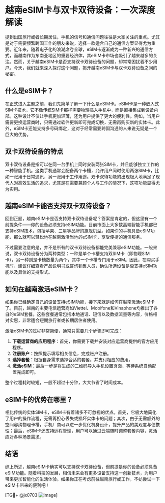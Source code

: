 # 越南eSIM卡与双卡双待设备：一次深度解读

提到出国旅行或者长期居住，手机的信号和通信问题往往是大家关注的重点。尤其是对于需要频繁跨国工作的朋友来说，选择一款适合自己的通信方案显得尤为重要。近年来，随着电子化的浪潮席卷全球，eSIM卡逐渐成为一种新兴的通信方式，而越南作为东南亚地区的重要经济体，其eSIM卡市场也吸引了越来越多的关注。然而，关于越南eSIM卡是否支持双卡双待设备的问题，却常常困扰着不少用户。今天，我们就来深入探讨这个问题，揭开越南eSIM卡与双卡双待设备之间的秘密。

## 什么是eSIM卡？

在正式进入主题之前，我们先简单了解一下什么是eSIM卡。eSIM卡是一种嵌入式SIM卡技术，它不像传统SIM卡那样需要物理插入手机中，而是直接集成到设备内部。这种设计不仅让手机更加轻薄，还为用户提供了更大的便利性。例如，当用户需要更换运营商时，只需通过软件更新即可完成切换，无需再购买新的实体卡。此外，eSIM卡还能支持多号码绑定，这对于经常需要跨国沟通的人来说无疑是一个巨大的优势。

## 双卡双待设备的特点

双卡双待设备是指可以在同一台手机上同时安装两张SIM卡，并且能够独立工作的一种智能手机。这类手机通常会配备两个卡槽，允许用户同时使用两张SIM卡，比如一张用于日常通讯，另一张用于工作用途。双卡双待功能的出现极大地满足了现代人对高效生活的追求，尤其是在需要兼顾个人与工作的情况下，这项功能显得尤为实用。

## 越南eSIM卡能否支持双卡双待设备？

回到正题，越南eSIM卡是否支持双卡双待设备呢？答案是肯定的，但这里有一个前提条件——你的设备必须支持eSIM功能。目前市面上大多数高端智能手机都已支持eSIM技术，包括苹果、三星等品牌的旗舰机型。如果你的手机具备eSIM功能，那么就可以轻松地在越南激活当地的eSIM卡，享受便捷的通信服务。

不过需要注意的是，并不是所有的双卡双待设备都能完美兼容eSIM功能。一般来说，双卡双待设备分为两种类型：一种是单个卡槽支持双SIM卡（即物理SIM卡），另一种则是卡槽数量为两个，其中一个卡槽专门用于eSIM。因此，在购买手机时，建议仔细查看产品说明书或咨询销售人员，确认所选设备是否支持eSIM功能以及具体的支持形式。

## 如何在越南激活eSIM卡？

如果你已经确定自己的设备支持eSIM功能，接下来就是如何在越南激活eSIM卡了。目前，越南的主要电信运营商如Viettel、Mobifone和Vinaphone均推出了各自的eSIM套餐。这些套餐通常包括本地通话、短信以及数据流量等内容，价格相对实惠，非常适合短期旅行者或长期居住者使用。

激活eSIM卡的过程非常简便，通常只需要几个步骤即可完成：

1. **下载运营商的应用程序**：首先，你需要下载并安装对应运营商提供的官方应用程序。
2. **注册账户**：按照提示填写相关信息，完成账户注册。
3. **选择套餐**：根据自身需求选择合适的套餐，并支付相应的费用。
4. **激活eSIM**：最后一步是将生成的二维码导入手机设置页面，等待系统自动配置完成即可。

整个过程耗时较短，一般不超过十分钟，大大节省了时间成本。

## eSIM卡的优势在哪里？

相比传统的实体SIM卡，eSIM卡有着诸多不可忽视的优点。首先，它极大地简化了用户的操作流程，无需再担心丢失或损坏实体卡的问题；其次，由于无需额外的空间容纳物理卡槽，手机厂商可以进一步优化机身设计，提升产品的美观度与便携性；最后，eSIM卡还支持远程管理，用户可以通过云端随时调整套餐内容，灵活应对各种场景需求。

## 结语

综上所述，越南eSIM卡确实可以支持双卡双待设备，但前提是你的设备必须具备eSIM功能。随着科技的发展，相信未来会有更多设备支持这一创新技术，为用户带来更加智能化的生活体验。如果你正在考虑前往越南旅行或工作，不妨尝试一下eSIM卡带来的便利吧！

[TG💪+ @jx0703 ![Image](https://github.com/user-attachments/assets/dbca1d08-cadb-493c-b0ec-ad6f7a83f270)]